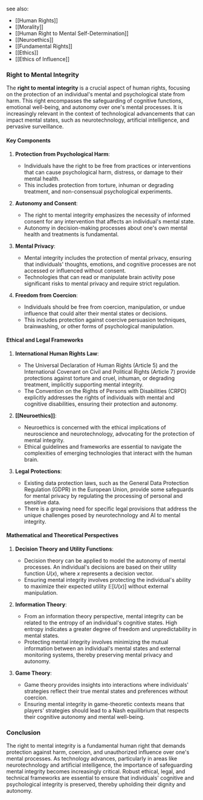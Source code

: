 see also:
- [[Human Rights]]
- [[Morality]]
- [[Human Right to Mental Self-Determination]]
- [[Neuroethics]]
- [[Fundamental Rights]]
- [[Ethics]]
- [[Ethics of Influence]]

### Right to Mental Integrity

The **right to mental integrity** is a crucial aspect of human rights, focusing on the protection of an individual's mental and psychological state from harm. This right encompasses the safeguarding of cognitive functions, emotional well-being, and autonomy over one's mental processes. It is increasingly relevant in the context of technological advancements that can impact mental states, such as neurotechnology, artificial intelligence, and pervasive surveillance.

#### Key Components

1. **Protection from Psychological Harm**:
   - Individuals have the right to be free from practices or interventions that can cause psychological harm, distress, or damage to their mental health.
   - This includes protection from torture, inhuman or degrading treatment, and non-consensual psychological experiments.

2. **Autonomy and Consent**:
   - The right to mental integrity emphasizes the necessity of informed consent for any intervention that affects an individual's mental state.
   - Autonomy in decision-making processes about one's own mental health and treatments is fundamental.

3. **Mental Privacy**:
   - Mental integrity includes the protection of mental privacy, ensuring that individuals' thoughts, emotions, and cognitive processes are not accessed or influenced without consent.
   - Technologies that can read or manipulate brain activity pose significant risks to mental privacy and require strict regulation.

4. **Freedom from Coercion**:
   - Individuals should be free from coercion, manipulation, or undue influence that could alter their mental states or decisions.
   - This includes protection against coercive persuasion techniques, brainwashing, or other forms of psychological manipulation.

#### Ethical and Legal Frameworks

1. **International Human Rights Law**:
   - The Universal Declaration of Human Rights (Article 5) and the International Covenant on Civil and Political Rights (Article 7) provide protections against torture and cruel, inhuman, or degrading treatment, implicitly supporting mental integrity.
   - The Convention on the Rights of Persons with Disabilities (CRPD) explicitly addresses the rights of individuals with mental and cognitive disabilities, ensuring their protection and autonomy.

2. **[[Neuroethics]]**:
   - Neuroethics is concerned with the ethical implications of neuroscience and neurotechnology, advocating for the protection of mental integrity.
   - Ethical guidelines and frameworks are essential to navigate the complexities of emerging technologies that interact with the human brain.

3. **Legal Protections**:
   - Existing data protection laws, such as the General Data Protection Regulation (GDPR) in the European Union, provide some safeguards for mental privacy by regulating the processing of personal and sensitive data.
   - There is a growing need for specific legal provisions that address the unique challenges posed by neurotechnology and AI to mental integrity.

#### Mathematical and Theoretical Perspectives

1. **Decision Theory and Utility Functions**:
   - Decision theory can be applied to model the autonomy of mental processes. An individual's decisions are based on their utility function $U(x)$, where $x$ represents a decision vector.
   - Ensuring mental integrity involves protecting the individual's ability to maximize their expected utility $\mathbb{E}[U(x)]$ without external manipulation.

2. **Information Theory**:
   - From an information theory perspective, mental integrity can be related to the entropy of an individual's cognitive states. High entropy indicates a greater degree of freedom and unpredictability in mental states.
   - Protecting mental integrity involves minimizing the mutual information between an individual's mental states and external monitoring systems, thereby preserving mental privacy and autonomy.

3. **Game Theory**:
   - Game theory provides insights into interactions where individuals' strategies reflect their true mental states and preferences without coercion.
   - Ensuring mental integrity in game-theoretic contexts means that players' strategies should lead to a Nash equilibrium that respects their cognitive autonomy and mental well-being.

### Conclusion

The right to mental integrity is a fundamental human right that demands protection against harm, coercion, and unauthorized influence over one's mental processes. As technology advances, particularly in areas like neurotechnology and artificial intelligence, the importance of safeguarding mental integrity becomes increasingly critical. Robust ethical, legal, and technical frameworks are essential to ensure that individuals' cognitive and psychological integrity is preserved, thereby upholding their dignity and autonomy.